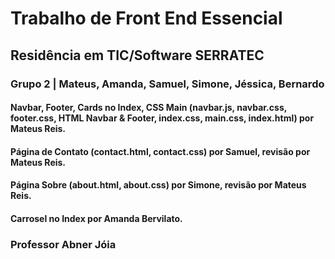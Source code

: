 # Trabalho de Front End Essencial 
## Residência em TIC/Software SERRATEC
### Grupo 2 | Mateus, Amanda, Samuel, Simone, Jéssica, Bernardo

#### Navbar, Footer, Cards no Index, CSS Main (navbar.js, navbar.css, footer.css, HTML Navbar & Footer, index.css, main.css, index.html) por Mateus Reis.
#### Página de Contato (contact.html, contact.css) por Samuel, revisão por Mateus Reis.
#### Página Sobre (about.html, about.css) por Simone, revisão por Mateus Reis.
#### Carrosel no Index por Amanda Bervilato.

### Professor Abner Jóia
